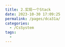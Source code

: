 ```yaml
---
title: 2.实现一个Stack
date: 2023-10-30 17:09:25
permalink: /pages/dca31a/
categories:
  - /CsSystem
tags:
  - 
---
```

